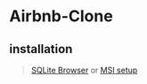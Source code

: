 # Airbnb-Clone

## installation

> [SQLite Browser](https://sqlitebrowser.org/) or [MSI setup](https://nightlies.sqlitebrowser.org/latest/)
